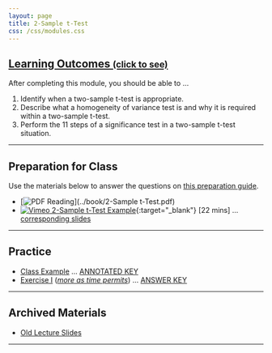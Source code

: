 ```yaml
---
layout: page
title: 2-Sample t-Test
css: /css/modules.css
---
```


<div class="panel-group-ILOs">
  <div class="panel panel-default">
    <div class="panel-heading">
      <h2 class="panel-title">
        <a data-toggle="collapse" href="#ILOs">Learning Outcomes <small>(click to see)</small></a>
      </h2>
    </div>
    <div id="ILOs" class="panel-collapse collapse">
      <div class="panel-body">

<p>After completing this module, you should be able to ...</p>

<ol>
  <li>Identify when a two-sample t-test is appropriate.</li>
  <li>Describe what a homogeneity of variance test is and why it is required within a two-sample t-test.</li>
  <li>Perform the 11 steps of a significance test in a two-sample t-test situation.</li>
</ol>
      </div>
    </div>
  </div>
</div>

----

## Preparation for Class

Use the materials below to answer the questions on [this preparation guide](Prep/2Samplet).

* [![PDF](../img/pdf.png) Reading](../book/2-Sample t-Test.pdf)
* [![Vimeo](../img/dhovid.png) 2-Sample t-Test Example](https://vimeo.com/user45324800/t2test-ex1){:target="_blank"} [22 mins] ... [corresponding slides](PPT/2Samplet_PPT.pptx)

----

## Practice

* [Class Example](CE/2Samplet_CExmpl) ... [ANNOTATED KEY](CE/KEY_2Samplet_CExmpl) 
* [Exercise I](CE/2Samplet_CE1) ([*more as time permits*](CE/2Samplet_CE2)) ... [ANSWER KEY](CE/KEY_2Samplet_CE)

----

## Archived Materials

* [Old Lecture Slides](PPT/2Samplet_PPT_old.pptx)

----
